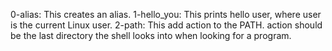 0-alias: This creates an alias.
1-hello_you: This prints hello user, where user is the current Linux user.
2-path: This add action to the PATH. action should be the last directory the shell looks into when looking for a program.
